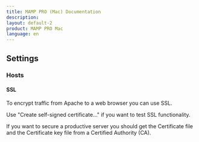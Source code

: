 ```yaml
---
title: MAMP PRO (Mac) Documentation
description: 
layout: default-2
product: MAMP PRO Mac
language: en
---
```


## Settings

### Hosts

#### SSL

To encrypt traffic from Apache to a web browser you can use SSL.

Use "Create self-signed certificate..." if you want to test SSL functionality.

If you want to secure a productive server you should get the Certificate file and the Certificate key file from a Certified Authority (CA).
